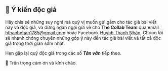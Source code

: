 ## 📮 Ý kiến độc giả

Hãy chia sẻ những suy nghĩ mà quý vị muốn gửi gắm cho tác giả bài viết này và độc giả, và đừng ngần ngại gửi về cho **The Collab Team** qua email [hthanhnhan1785@gmail.com](mailto:hthanhnhan1785@gmail.com) hoặc Facebook [Huỳnh Thanh Nhàn](https://www.facebook.com/latte24211201). Chúng tôi sẽ nhanh chóng chuyển những góp ý này đến tác giả bài viết và tất cả độc giả trong thời gian sớm nhất.

Hẹn gặp lại quý độc giả trong các số **_Tản văn_** tiếp theo.

👋 Trân trọng cảm ơn và kính chào.

